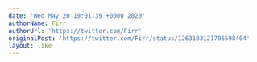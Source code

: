 ```yaml
---
date: 'Wed May 20 19:01:39 +0000 2020'
authorName: Firr
authorUrl: 'https://twitter.com/Firr'
originalPost: 'https://twitter.com/Firr/status/1263183121706598404'
layout: like
---
```

